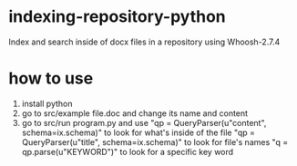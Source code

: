 # indexing-repository-python
Index and search inside of docx files in a repository using Whoosh-2.7.4

# how to use
1. install python 
2. go to src/example file.doc and change its name and content
3. go to src/run program.py and use 
"qp = QueryParser(u"content", schema=ix.schema)" to look for what's inside of the file
"qp = QueryParser(u"title", schema=ix.schema)" to look for file's names
"q = qp.parse(u"KEYWORD")" to look for a specific key word
